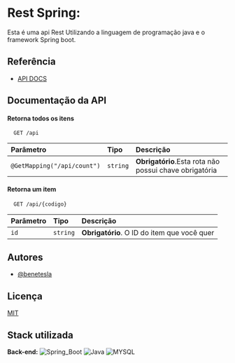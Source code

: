 
# Rest Spring:
Esta é uma api Rest Utilizando a linguagem de programação java e o framework Spring boot.



## Referência

 - [API DOCS](https://docs.spring.io/spring-framework/docs/current/javadoc-api/)

## Documentação da API

#### Retorna todos os itens

```http
  GET /api
```

| Parâmetro   | Tipo       | Descrição                           |
| :---------- | :--------- | :---------------------------------- |
| `@GetMapping("/api/count")` | `string` | **Obrigatório**.Esta rota não possui chave obrigatória|

#### Retorna um item

```http
  GET /api/{codigo}
```

| Parâmetro   | Tipo       | Descrição                                   |
| :---------- | :--------- | :------------------------------------------ |
| `id`      | `string` | **Obrigatório**. O ID do item que você quer |



## Autores

- [@benetesla](https://github.com/benetesla)


## Licença

[MIT](https://choosealicense.com/licenses/mit/)


## Stack utilizada

**Back-end:** ![Spring_Boot](https://img.shields.io/badge/Spring_Boot-F2F4F9?style=for-the-badge&logo=spring-boot)
![Java](https://img.shields.io/badge/java-%23ED8B00.svg?style=for-the-badge&logo=java&logoColor=white)
![MYSQL](https://img.shields.io/badge/MySQL-005C84?style=for-the-badge&logo=mysql&logoColor=white)


